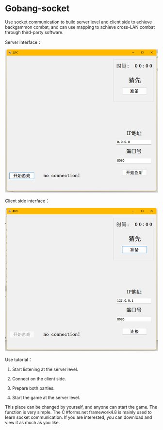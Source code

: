 # Gobang-socket
Use socket communication to build server level and client side to achieve backgammon combat, and can use mapping to achieve cross-LAN combat through third-party software.

Server interface：

![contents](https://github.com/JGOD6/Gobang-socket/raw/main/Server.png)

Client side interface：

![contents](https://github.com/JGOD6/Gobang-socket/raw/main/Client.png)

Use tutorial：

1. Start listening at the server level.

2. Connect on the client side. 

3. Prepare both parties.

4. Start the game at the server level. 

This place can be changed by yourself, and anyone can start the game. The function is very simple. The C #forms.net framework4.8 is mainly used to learn socket communication. If you are interested, you can download and view it as much as you like.   
